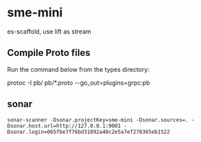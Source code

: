# sme-mini

es-scaffold, use lift as stream

## Compile Proto files

Run the command below from the types directory:

protoc -I pb/ pb/*.proto --go_out=plugins=grpc:pb

## sonar

    sonar-scanner -Dsonar.projectKey=sme-mini -Dsonar.sources=. -Dsonar.host.url=http://127.0.0.1:9001 -Dsonar.login=065fbe7f76bd31892a40c2e5a7ef278365eb1522
